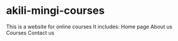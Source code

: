 # akili-mingi-courses
This is a website for online courses
It includes:
Home page
About us
Courses
Contact us
